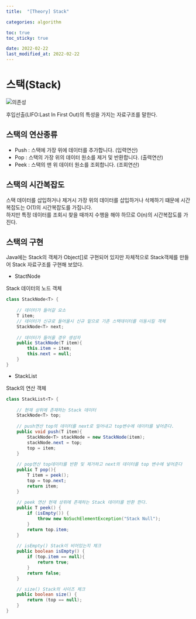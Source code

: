 ```yaml
---
title:  "[Theory] Stack"

categories: algorithm

toc: true
toc_sticky: true

date: 2022-02-22
last_modified_at: 2022-02-22
---
```


# 스택(Stack)

![의존성]({{site.url}}/assets/image/2022-02-22/Stack001.PNG)

후입선출(LIFO:Last In First Out)의 특성을 가지는 자료구조를 말한다.

## 스택의 연산종류

- Push : 스택에 가장 위에 데이터를 추가합니다. (입력연산)
- Pop : 스택의 가장 위의 데이터 원소를 제거 및 반환합니다. (출력연산)
- Peek : 스택의 맨 위 데이터 원소를 조회합니다. (조회연산)

## 스택의 시간복잡도

스택 데이터를 삽입하거나 제거시 가장 위의 데이터를 삽입하거나 삭제하기 떄문에 시간복잡도는 O(1)의 시간복잡도를 가집니다.  
하지만 특정 데이터를 조회시 찾을 때까지 수행을 해야 하므로 O(n)의 시간복잡도를 가진다.

## 스택의 구현

Java에는 Stack의 객체가 Object[]로 구현되어 있지만 자체적으로 Stack객체를 만들어 Stack 자료구조를 구현해 보았다.


- StactNode

Stack 데이터의 노드 객체

```java
class StackNode<T> {
    
    // 데이터가 들어갈 요소
    T item;
    // 데이터가 신규로 들어올시 신규 밑으로 기존 스택데이터를 이동시킬 객체 
    StackNode<T> next;
    
    // 데이터가 들어올 경우 생성자
    public StackNode(T item){
        this.item = item;
        this.next = null;
    }
}
```

- StackList

Stack의 연산 객체

```java
class StackList<T> {
    
    // 현재 상위에 존재하는 Stack 데이터
    StackNode<T> top;
    
    // push연산 top의 데이터를 next로 밀어내고 top변수에 데이터를 넣어준다.
    public void push(T item){
        StackNode<T> stackNode = new StackNode(item);
        stackNode.next = top;
        top = item;
    }
    
    // pop연산 top데이터를 반환 및 제거하고 next의 데이터를 top 변수에 넣어준다
    public T pop(){
        T item = peek();
        top = top.next;
        return item;
    }
    
    // peek 연산 현재 상위에 존재하는 Stack 데이터를 반환 한다.
    public T peek() {
        if (isEmpty()) {
            throw new NoSuchElementException("Stack Null");
        }
        return top.item;
    }
    
    // isEmpty() Stack이 비어있는지 체크
    public boolean isEmpty() {
        if (top.item == null){
            return true;
        }
        return false;
    }

    // size() Stack의 사이즈 체크
    public boolean size() {
        return (top == null);
    }
}
```